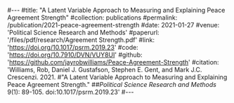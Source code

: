 #---
#title: "A Latent Variable Approach to Measuring and Explaining Peace Agreement Strength"
#collection: publications
#permalink: /publication/2021-peace-agreement-strength
#date: 2021-01-27
#venue: 'Political Science Research and Methods'
#paperurl: '/files/pdf/research/Agreement Strength.pdf'
#link: 'https://doi.org/10.1017/psrm.2019.23'
#code: 'https://doi.org/10.7910/DVN/VUY8UI'
#github: 'https://github.com/jayrobwilliams/Peace-Agreement-Strength'
#citation: 'Williams, Rob, Daniel J. Gustafson, Stephen E. Gent, and Mark J.C. Crescenzi. 2021. #&quot;A Latent Variable Approach to Measuring and Explaining Peace Agreement Strength.&quot; ##<i>Political Science Research and Methods</i> 9(1): 89-105. doi:10.1017/psrm.2019.23'
#---
